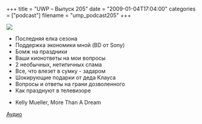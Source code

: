 +++
title = "UWP – Выпуск 205"
date = "2009-01-04T17:04:00"
categories = ["podcast"]
filename = "ump_podcast205"
+++

![](https://podcast.umputun.com/images/uwp/uwp205.jpg)




- Последняя елка сезона
- Поддержка экономики мной (BD от Sony)
- Бомж на праздники
- Ваши кионответы на мои вопросы
- 2 необычных, нетипичных спама
- Все, что влезет в сумку - задаром
- Шокирующие подарки от деда Клауса
- Вопросы и ответы на грани дозволенного
- Как празднуют в телевизоре


* Kelly Mueller, More Than A Dream

[Аудио](https://podcast.umputun.com/media/ump_podcast205.mp3)
<audio src="https://podcast.umputun.com/media/ump_podcast205.mp3" preload="none">
